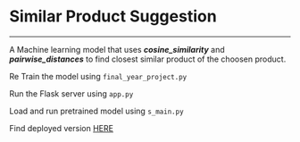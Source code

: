 # **Similar Product Suggestion** 

------

A Machine learning model that uses ***cosine_similarity***  and ***pairwise_distances*** to find closest similar product of the choosen product.

Re Train the model using `final_year_project.py` 

Run the Flask server using `app.py`

Load and run pretrained model using `s_main.py`



Find deployed version [HERE](https://recommendation-amz.herokuapp.com/)